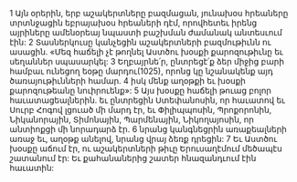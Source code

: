 1 Այն օրերին, երբ աշակերտները բազմացան, յունախօս հրեաները տրտնջացին եբրայախօս հրեաների դէմ, որովհետեւ իրենց այրիները ամենօրեայ նպաստի բաշխման ժամանակ անտեսւում էին: 2 Տասներկուսը կանչեցին աշակերտների բազմութիւնն ու ասացին. «Մեզ հաճելի չէ թողնել Աստծու խօսքի քարոզութիւնը եւ սեղաններ սպասարկել: 3 Եղբայրնե՛ր, ընտրեցէ՛ք ձեր միջից բարի համբաւ ունեցող եօթը մարդու(1025), որոնց կը նշանակենք այդ ծառայութիւնների համար. 4 իսկ մենք աղօթքի եւ խօսքի քարոզութեանը նուիրուենք»: 5 Այս խօսքը հաճելի թուաց բոլոր հաւատացեալներին. եւ ընտրեցին Ստեփանոսին, որ հաւատով եւ Սուրբ Հոգով լցուած մի մարդ էր, եւ Փիլիպպոսին, Պրոքորոնին, Նիկանորային, Տիմոնային, Պարմենային, Նիկողայոսին, որ անտիոքցի մի նորադարձ էր. 6 նրանց կանգնեցրին առաքեալների առաջ եւ, աղօթք անելով, նրանց վրայ ձեռք դրեցին: 7 Եւ Աստծու խօսքը աճում էր, ու աշակերտների թիւը Երուսաղէմում մեծապէս շատանում էր: Եւ քահանաներից շատեր հնազանդւում էին հաւատին:
